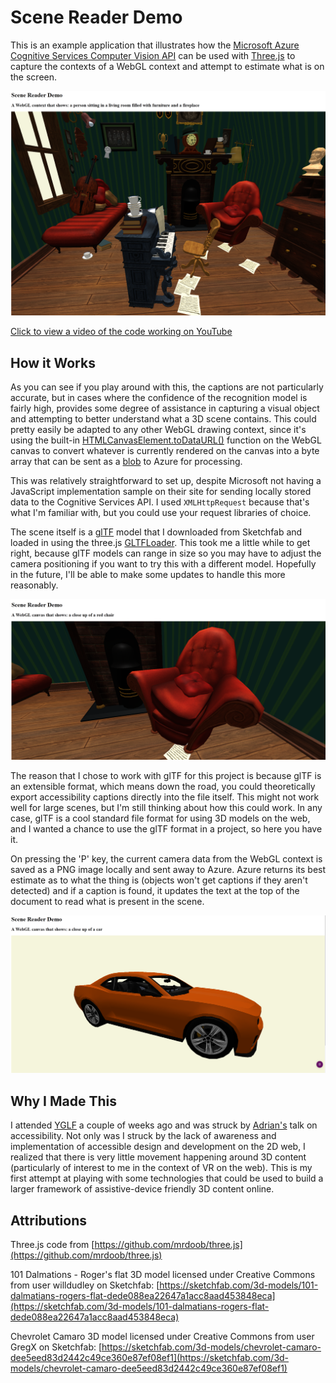 # Scene Reader Demo
This is an example application that illustrates how the [Microsoft Azure Cognitive Services Computer Vision API](https://azure.microsoft.com/en-us/services/cognitive-services/computer-vision/) can be used with [Three.js](https://threejs.org) to capture the contexts of a WebGL context and attempt to estimate what is on the screen. 

![A screenshot of the application. It has an apartment rendered in a screen, with a caption that has been automatically generated. The caption reads 'A WebGL context that shows a person sitting in a living room filled with furniture and a fireplace. There is not actually a person in the room - an algorithm has mistakenly seen the bust of man and thought it was a real person'](/resources/readme_example.PNG)

[Click to view a video of the code working on YouTube](https://www.youtube.com/watch?v=NaO0Q_p8cPs&feature=youtu.be)

## How it Works
As you can see if you play around with this, the captions are not particularly accurate, but in cases where the confidence of the recognition model is fairly high, provides some degree of assistance in capturing a visual object and attempting to better understand what a 3D scene contains. This could pretty easily be adapted to any other WebGL drawing context, since it's using the built-in [HTMLCanvasElement.toDataURL()](https://developer.mozilla.org/en-US/docs/Web/API/HTMLCanvasElement/toDataURL) function on the WebGL canvas to convert whatever is currently rendered on the canvas into a byte array that can be sent as a [blob](https://developer.mozilla.org/en-US/docs/Web/API/XMLHttpRequest/Sending_and_Receiving_Binary_Data) to Azure for processing. 

This was relatively straightforward to set up, despite Microsoft not having a JavaScript implementation sample on their site for sending locally stored data to the Cognitive Services API. I used `XMLHttpRequest` because that's what I'm familiar with, but you could use your request libraries of choice. 

The scene itself is a [glTF](https://www.khronos.org/gltf/) model that I downloaded from Sketchfab and loaded in using the three.js [GLTFLoader](https://threejs.org/docs/#examples/loaders/GLTFLoader). This took me a little while to get right, because glTF models can range in size so you may have to adjust the camera positioning if you want to try this with a different model. Hopefully in the future, I'll be able to make some updates to handle this more reasonably.

![A screenshot of the application. It is a rendered red chair with a caption that says 'A WebGL canvas that shows: a close up of a red chair.](resources/readme_example_2.PNG)

The reason that I chose to work with glTF for this project is because glTF is an extensible format, which means down the road, you could theoretically export accessibility captions directly into the file itself. This might not work well for large scenes, but I'm still thinking about how this could work. In any case, glTF is a cool standard file format for using 3D models on the web, and I wanted a chance to use the glTF format in a project, so here you have it. 

On pressing the 'P' key, the current camera data from the WebGL context is saved as a PNG image locally and sent away to Azure. Azure returns its best estimate as to what the thing is (objects won't get captions if they aren't detected) and if a caption is found, it updates the text at the top of the document to read what is present in the scene.

![A rendered orange car. The caption reads 'A WebGL canvas that shows: a close up of a car](resources/readme_example_3.PNG)

## Why I Made This
I attended [YGLF](https://lithuania.yglfconf.com/) a couple of weeks ago and was struck by [Adrian's](https://twitter.com/aardrian) talk on accessibility. Not only was I struck by the lack of awareness and implementation of accessible design and development on the 2D web, I realized that there is very little movement happening around 3D content (particularly of interest to me in the context of VR on the web). This is my first attempt at playing with some technologies that could be used to build a larger framework of assistive-device friendly 3D content online.

## Attributions
Three.js code from [https://github.com/mrdoob/three.js](https://github.com/mrdoob/three.js)

101 Dalmations - Roger's flat 3D model licensed under Creative Commons from user willdudley on Sketchfab: [https://sketchfab.com/3d-models/101-dalmatians-rogers-flat-dede088ea22647a1acc8aad453848eca](https://sketchfab.com/3d-models/101-dalmatians-rogers-flat-dede088ea22647a1acc8aad453848eca)

Chevrolet Camaro 3D model licensed under Creative Commons from user GregX on Sketchfab: [https://sketchfab.com/3d-models/chevrolet-camaro-dee5eed83d2442c49ce360e87ef08ef1](https://sketchfab.com/3d-models/chevrolet-camaro-dee5eed83d2442c49ce360e87ef08ef1)